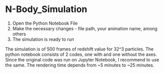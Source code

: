 # N-Body_Simulation
1. Open the Python Notebook File
2. Make the necessary changes - file path, your animation name, among others
3. The simulation is ready to run

The simulation is of 500 frames of redshift value for 32^3 particles. The python notebook consists of 2 codes, one with and one without the axes.
Since the original code was run on Jupyter Notebook, I recommend to use the same. The rendering time depends from ~5 minutes to ~25 minutes.
